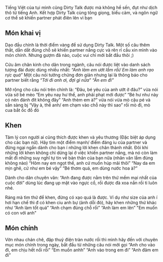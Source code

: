 Tiếng Việt của tụi mình cũng Dirty Talk được mà không hề sến, đụt như dịch thô từ tiếng Anh. Kết hợp Dirty Talk cùng tông giọng, biểu cảm, và ngôn ngữ cơ thể sẽ khiến partner phát điên lên vì bạn
## **Món khai vị**
Dạo đầu chính là thời điểm vàng để sử dụng Dirty Talk. Một số câu thêm thắt, dẫn dắt đúng chỗ sẽ khiến partner nắng cực và rên rỉ cầu xin mình vào món chính. Nhưng gượm đã nào, cuộc vui chỉ mới bắt đầu thôi ;)

Cửu âm chân kinh cho dân trong ngành, câu nói được liệt vào danh sách tượng đài được dùng nhiều nhất: _“Anh làm em ướt lắm rồi/ Em làm anh rạo rực quá”_ Một câu nói tưởng chừng đơn giản nhưng lại là thông báo cho partner biết rằng _“Tới đi anh ơi, đợi gì nữa” “Ăn em đi”_

Mở rộng cho câu nói trên chính là:
	“Đâu, bé yêu của anh ướt ở đâu?” vừa nói vừa sờ bé mèo
	“Em yêu nay hư thế, anh phải phạt mới được”
	“Bé hư như này có nên đánh đít không đây”
	“Anh thèm em à?” vừa nói vừa mò cậu pé và sẵn sàng bj
	“Vậy à, thế anh/ em chạm vào chỗ này thì sao” rồi mò đi, mò cua bắt ốc đồ đó

## **Khen**
Tâm lý con người ai cũng thích được khen và yêu thương (Đặc biệt áp dụng cho các bạn nữ). Hãy tìm một điểm mạnh/ điểm đáng iu của partner và đừng ngại ngần dành cho bạn í những lời khen chân thành nhất. Đôi khi những lời khen không chỉ dừng lại ở việc khiến partner nắng, mà nó còn làm mất đi những suy nghĩ tự tin về bản thân của bạn nữa (nhân văn lắm đúng không nào)
	“Hôm nay em ngọt thế, anh cứ muốn húp mãi thôi”
	“Nay da em mịn ghê, cứ như em bé vậy”
	“Bé thơm quá, em dùng nước hoa à?”

Dành cho dân chuyên văn:
	“Anh đang được nằm trên thứ mềm mại nhất của cuộc đời” dùng lúc đang ụp mặt vào ngực cổ, rồi được đà xoa nắn rồi ti luôn nhé.

Ráng mà tìm thứ để khen, đừng có xạo quá là được. Ví dụ như size của anh í hơi hạn chế thì đ có khen ciu anh bự (ảnh dỗi đó), hãy khen những thứ khác như
	“Anh làm tốt quá”
	“Anh chạm đúng chỗ rồi”
	“Anh làm em lên”
	"Em muốn có con với anh"

## **Món chính**
Vờn nhau chán chê, đập thuỷ điện tràn nước rồi thì mình hãy đến với chuyên mục món chính trong ngày, bắt đầu từ những câu nói mời gọi
	“Anh cho vào đi, em chịu hết nổi rồi”
	“Em muốn anhh”
	“Anh vào trong em đi”
	“Anh đâm em đi”